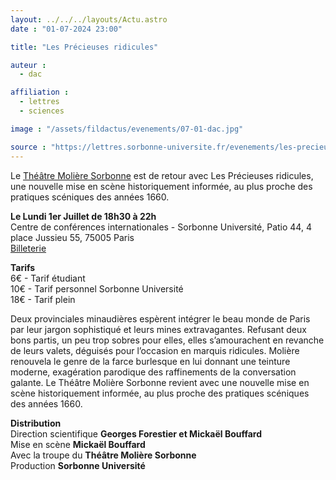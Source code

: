 ```yaml
---
layout: ../../../layouts/Actu.astro
date : "01-07-2024 23:00"

title: "Les Précieuses ridicules"

auteur :
  - dac

affiliation :
  - lettres
  - sciences

image : "/assets/fildactus/evenements/07-01-dac.jpg"

source : "https://lettres.sorbonne-universite.fr/evenements/les-precieuses-ridicules-1"
---
```


Le [Théâtre Molière Sorbonne](https://moliere.sorbonne-universite.fr/) est de retour avec Les Précieuses ridicules, une nouvelle mise en scène historiquement informée, au plus proche des pratiques scéniques des années 1660.

__Le Lundi 1er Juillet de 18h30 à 22h__  
Centre de conférences internationales - Sorbonne Université, Patio 44, 4 place Jussieu 55, 75005 Paris  
[Billeterie](https://www.billetweb.fr/les-precieuses-ridicules8)

__Tarifs__  
6€ - Tarif étudiant  
10€ - Tarif personnel Sorbonne Université  
18€ - Tarif plein

Deux provinciales minaudières espèrent intégrer le beau monde de Paris par leur jargon sophistiqué et leurs mines extravagantes. Refusant deux bons partis, un peu trop sobres pour elles, elles s’amourachent en revanche de leurs valets, déguisés pour l’occasion en marquis ridicules. Molière renouvela le genre de la farce burlesque en lui donnant une teinture moderne, exagération parodique des raffinements de la conversation galante. Le Théâtre Molière Sorbonne revient avec une nouvelle mise en scène historiquement informée, au plus proche des pratiques scéniques des années 1660.

__Distribution__  
Direction scientifique __Georges Forestier et Mickaël Bouffard__  
Mise en scène __Mickaël Bouffard__  
Avec la troupe du __Théâtre Molière Sorbonne__  
Production __Sorbonne Université__